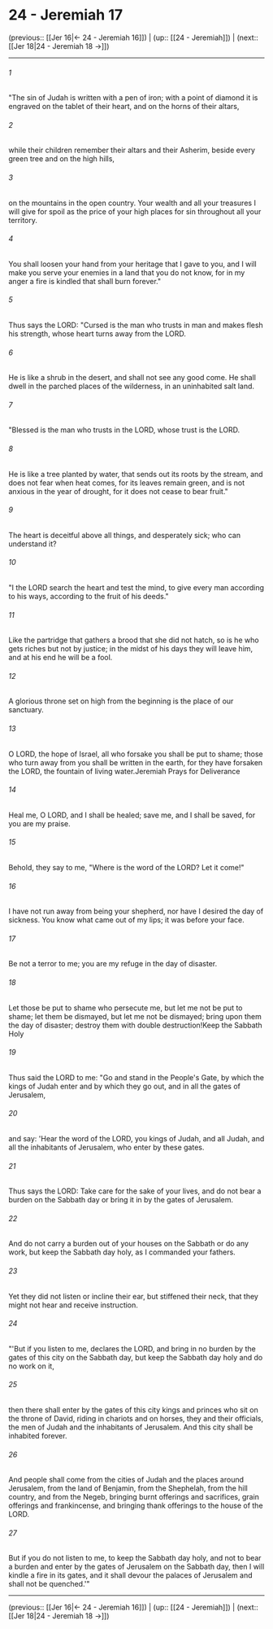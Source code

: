 # 24 - Jeremiah 17

(previous:: [[Jer 16|← 24 - Jeremiah 16]]) | (up:: [[24 - Jeremiah]]) | (next:: [[Jer 18|24 - Jeremiah 18 →]])

***


###### 1 
"The sin of Judah is written with a pen of iron; with a point of diamond it is engraved on the tablet of their heart, and on the horns of their altars, 

###### 2 
while their children remember their altars and their Asherim, beside every green tree and on the high hills, 

###### 3 
on the mountains in the open country. Your wealth and all your treasures I will give for spoil as the price of your high places for sin throughout all your territory. 

###### 4 
You shall loosen your hand from your heritage that I gave to you, and I will make you serve your enemies in a land that you do not know, for in my anger a fire is kindled that shall burn forever." 

###### 5 
Thus says the LORD: "Cursed is the man who trusts in man and makes flesh his strength, whose heart turns away from the LORD. 

###### 6 
He is like a shrub in the desert, and shall not see any good come. He shall dwell in the parched places of the wilderness, in an uninhabited salt land. 

###### 7 
"Blessed is the man who trusts in the LORD, whose trust is the LORD. 

###### 8 
He is like a tree planted by water, that sends out its roots by the stream, and does not fear when heat comes, for its leaves remain green, and is not anxious in the year of drought, for it does not cease to bear fruit." 

###### 9 
The heart is deceitful above all things, and desperately sick; who can understand it? 

###### 10 
"I the LORD search the heart and test the mind, to give every man according to his ways, according to the fruit of his deeds." 

###### 11 
Like the partridge that gathers a brood that she did not hatch, so is he who gets riches but not by justice; in the midst of his days they will leave him, and at his end he will be a fool. 

###### 12 
A glorious throne set on high from the beginning is the place of our sanctuary. 

###### 13 
O LORD, the hope of Israel, all who forsake you shall be put to shame; those who turn away from you shall be written in the earth, for they have forsaken the LORD, the fountain of living water.Jeremiah Prays for Deliverance 

###### 14 
Heal me, O LORD, and I shall be healed; save me, and I shall be saved, for you are my praise. 

###### 15 
Behold, they say to me, "Where is the word of the LORD? Let it come!" 

###### 16 
I have not run away from being your shepherd, nor have I desired the day of sickness. You know what came out of my lips; it was before your face. 

###### 17 
Be not a terror to me; you are my refuge in the day of disaster. 

###### 18 
Let those be put to shame who persecute me, but let me not be put to shame; let them be dismayed, but let me not be dismayed; bring upon them the day of disaster; destroy them with double destruction!Keep the Sabbath Holy 

###### 19 
Thus said the LORD to me: "Go and stand in the People's Gate, by which the kings of Judah enter and by which they go out, and in all the gates of Jerusalem, 

###### 20 
and say: 'Hear the word of the LORD, you kings of Judah, and all Judah, and all the inhabitants of Jerusalem, who enter by these gates. 

###### 21 
Thus says the LORD: Take care for the sake of your lives, and do not bear a burden on the Sabbath day or bring it in by the gates of Jerusalem. 

###### 22 
And do not carry a burden out of your houses on the Sabbath or do any work, but keep the Sabbath day holy, as I commanded your fathers. 

###### 23 
Yet they did not listen or incline their ear, but stiffened their neck, that they might not hear and receive instruction. 

###### 24 
"'But if you listen to me, declares the LORD, and bring in no burden by the gates of this city on the Sabbath day, but keep the Sabbath day holy and do no work on it, 

###### 25 
then there shall enter by the gates of this city kings and princes who sit on the throne of David, riding in chariots and on horses, they and their officials, the men of Judah and the inhabitants of Jerusalem. And this city shall be inhabited forever. 

###### 26 
And people shall come from the cities of Judah and the places around Jerusalem, from the land of Benjamin, from the Shephelah, from the hill country, and from the Negeb, bringing burnt offerings and sacrifices, grain offerings and frankincense, and bringing thank offerings to the house of the LORD. 

###### 27 
But if you do not listen to me, to keep the Sabbath day holy, and not to bear a burden and enter by the gates of Jerusalem on the Sabbath day, then I will kindle a fire in its gates, and it shall devour the palaces of Jerusalem and shall not be quenched.'"

***

(previous:: [[Jer 16|← 24 - Jeremiah 16]]) | (up:: [[24 - Jeremiah]]) | (next:: [[Jer 18|24 - Jeremiah 18 →]])
